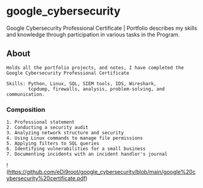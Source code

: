 # google_cybersecurity
Google Cybersecurity Professional Certificate |
Portfolio describes my skills and knowledge through participation in various tasks in the Program.


## About
```
Holds all the portfolio projects, and notes, I have completed the
Google Cybersecurity Professional Certificate

Skills: Python, Linux, SQL, SIEM tools, IDS, Wireshark,
        tcpdump, firewalls, analysis, problem-solving, and communication.
```

### Composition
```
1. Professional statement
2. Conducting a security audit
3. Analyzing network structure and security
4. Using Linux commands to manage file permissions
5. Applying filters to SQL queries
6. Identifying vulnerabilities for a small business
7. Documenting incidents with an incident handler's journal
```
!(https://github.com/eDi9root/google_cybersecurity/blob/main/google%20cybersecurity%20certificate.pdf)
